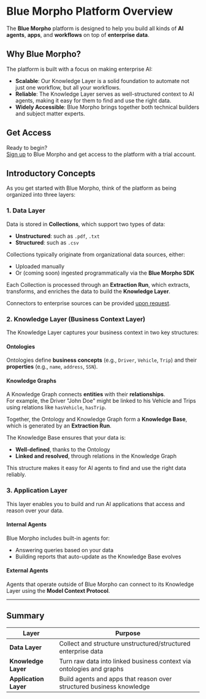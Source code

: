 # Blue Morpho Platform Overview

The **Blue Morpho** platform is designed to help you build all kinds of **AI agents**, **apps**, and **workflows** on top of **enterprise data**.

## Why Blue Morpho?

The platform is built with a focus on making enterprise AI:

- **Scalable**: Our Knowledge Layer is a solid foundation to automate not just one workflow, but all your workflows.
- **Reliable**: The Knowledge Layer serves as well-structured context to AI agents, making it easy for them to find and use the right data.
- **Widely Accessible**: Blue Morpho brings together both technical builders and subject matter experts.

## Get Access

Ready to begin?  
[Sign up](https://app.getbluemorpho.com) to Blue Morpho and get access to the platform with a trial account.

## Introductory Concepts

As you get started with Blue Morpho, think of the platform as being organized into three layers:

### 1. Data Layer

Data is stored in **Collections**, which support two types of data:

- **Unstructured**: such as `.pdf`, `.txt`
- **Structured**: such as `.csv`

Collections typically originate from organizational data sources, either:

- Uploaded manually
- Or (coming soon) ingested programmatically via the **Blue Morpho SDK**

Each Collection is processed through an **Extraction Run**, which extracts, transforms, and enriches the data to build the **Knowledge Layer**.

Connectors to enterprise sources can be provided [upon request](mailto:hello@getbluemorpho.com).

### 2. Knowledge Layer (Business Context Layer)

The Knowledge Layer captures your business context in two key structures:

#### Ontologies

Ontologies define **business concepts** (e.g., `Driver`, `Vehicle`, `Trip`) and their **properties** (e.g., `name`, `address`, `SSN`).

#### Knowledge Graphs

A Knowledge Graph connects **entities** with their **relationships**.  
For example, the Driver "John Doe" might be linked to his Vehicle and Trips using relations like `hasVehicle`, `hasTrip`.

Together, the Ontology and Knowledge Graph form a **Knowledge Base**, which is generated by an **Extraction Run**.

The Knowledge Base ensures that your data is:

- **Well-defined**, thanks to the Ontology
- **Linked and resolved**, through relations in the Knowledge Graph

This structure makes it easy for AI agents to find and use the right data reliably.

### 3. Application Layer

This layer enables you to build and run AI applications that access and reason over your data.

#### Internal Agents

Blue Morpho includes built-in agents for:

- Answering queries based on your data
- Building reports that auto-update as the Knowledge Base evolves

#### External Agents

Agents that operate outside of Blue Morpho can connect to its Knowledge Layer using the **Model Context Protocol**.

---

## Summary

| Layer              | Purpose                                                             |
|-------------------|----------------------------------------------------------------------|
| **Data Layer**     | Collect and structure unstructured/structured enterprise data        |
| **Knowledge Layer**| Turn raw data into linked business context via ontologies and graphs |
| **Application Layer** | Build agents and apps that reason over structured business knowledge  |
